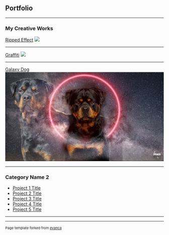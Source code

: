 ## Portfolio

---

### My Creative Works 

[Ripped Effect](/sample_page)
<img src="images/celebrity_galaxy.jpg?raw=true"/>

---
[Graffiti](/pdf/sample_presentation.pdf)
<img src="images/graffiti.png?raw=true"/>

---
[Galaxy Dog](http://example.com/)
<img src="images/doggalaxy.jpg?raw=true"/>

---

### Category Name 2

- [Project 1 Title](http://example.com/)
- [Project 2 Title](http://example.com/)
- [Project 3 Title](http://example.com/)
- [Project 4 Title](http://example.com/)
- [Project 5 Title](http://example.com/)

---




---
<p style="font-size:11px">Page template forked from <a href="https://github.com/evanca/quick-portfolio">evanca</a></p>
<!-- Remove above link if you don't want to attibute -->
